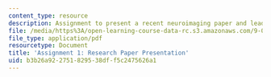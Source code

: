 ```yaml
---
content_type: resource
description: Assignment to present a recent neuroimaging paper and lead a group discussion.
file: /media/https%3A/open-learning-course-data-rc.s3.amazonaws.com/9-081-human-memory-and-learning-fall-2002/b3b26a922751829538dff5c2475626a1_assignment1.pdf
file_type: application/pdf
resourcetype: Document
title: 'Assignment 1: Research Paper Presentation'
uid: b3b26a92-2751-8295-38df-f5c2475626a1
---
```

